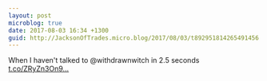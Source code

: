```yaml
---
layout: post
microblog: true
date: 2017-08-03 16:34 +1300
guid: http://JacksonOfTrades.micro.blog/2017/08/03/t892951814265491456.html
---
```

When I haven't talked to @withdrawnwitch in 2.5 seconds [t.co/ZRyZn3On9...](https://t.co/ZRyZn3On9D)
